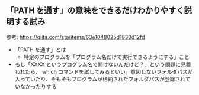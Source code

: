 ## 「PATH を通す」の意味をできるだけわかりやすく説明する試み

参考: https://qiita.com/sta/items/63e1048025d1830d12fd

- 「PATH を通す」とは
  - 特定のプログラムを「プログラム名だけで実行できるようにする」こと
- もし「XXXX というプログラム名で開けないんだけど？」という問題に見舞われたら、 which コマンドを試してみるといい。意図しないフォルダパスが入っていたり、そもそもプログラムが格納されたフォルダパスが登録されていなかったりする
